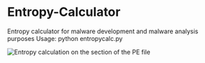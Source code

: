 # Entropy-Calculator
Entropy calculator for malware development and malware analysis purposes
Usage: python entropycalc.py <file>

![Entropy calculation on the section of the PE file](https://i.imgur.com/iJF8nrD.png)
